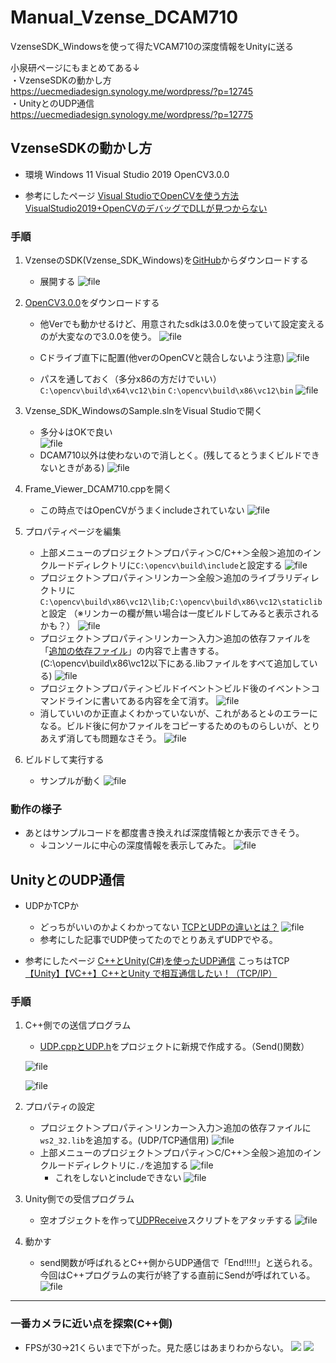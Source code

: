 # Manual_Vzense_DCAM710
VzenseSDK_Windowsを使って得たVCAM710の深度情報をUnityに送る

小泉研ページにもまとめてある↓  
・VzenseSDKの動かし方  
https://uecmediadesign.synology.me/wordpress/?p=12745  
・UnityとのUDP通信  
https://uecmediadesign.synology.me/wordpress/?p=12775  

## VzenseSDKの動かし方
	
- 環境
	Windows 11
	Visual Studio 2019
	OpenCV3.0.0
	
- 参考にしたページ
	[Visual StudioでOpenCVを使う方法](https://betashort-lab.com/%e3%83%97%e3%83%ad%e3%82%b0%e3%83%a9%e3%83%9f%e3%83%b3%e3%82%b0/cpp/visual-studio%e3%81%a7opencv%e3%82%92%e4%bd%bf%e3%81%86%e6%96%b9%e6%b3%95/)
	[VisualStudio2019+OpenCVのデバッグでDLLが見つからない](https://qiita.com/oppuna/items/4c13ae7d33db46cc69b4)

### 手順
1. VzenseのSDK(Vzense_SDK_Windows)を[GitHub](https://github.com/Vzense/Vzense_SDK_Windows)からダウンロードする
	- 展開する
	![file](https://uecmediadesign.synology.me/wordpress/wp-content/uploads/2022/04/image-1651150987735.png)
	
1. [OpenCV3.0.0](https://opencv.org/releases/page/6/)をダウンロードする
	- 他Verでも動かせるけど、用意されたsdkは3.0.0を使っていて設定変えるのが大変なので3.0.0を使う。
	![file](https://uecmediadesign.synology.me/wordpress/wp-content/uploads/2022/04/image-1651151167373.png)

	- Cドライブ直下に配置(他verのOpenCVと競合しないよう注意)
	![file](https://uecmediadesign.synology.me/wordpress/wp-content/uploads/2022/04/image-1651151473017.png)
	- パスを通しておく（多分x86の方だけでいい）
	`C:\opencv\build\x64\vc12\bin`
	`C:\opencv\build\x86\vc12\bin`
![file](https://uecmediadesign.synology.me/wordpress/wp-content/uploads/2022/04/image-1651151950505.png)

1. Vzense_SDK_WindowsのSample.slnをVisual Studioで開く
	- 多分↓はOKで良い  
![file](https://uecmediadesign.synology.me/wordpress/wp-content/uploads/2022/04/image-1651152509092.png)
	- DCAM710以外は使わないので消しとく。(残してるとうまくビルドできないときがある)
![file](https://uecmediadesign.synology.me/wordpress/wp-content/uploads/2022/04/image-1651152587059.png)

1. Frame_Viewer_DCAM710.cppを開く
	- この時点ではOpenCVがうまくincludeされていない
![file](https://uecmediadesign.synology.me/wordpress/wp-content/uploads/2022/04/image-1651152803413.png)

1. プロパティページを編集
	- 上部メニューのプロジェクト＞プロパティ＞C/C++＞全般＞追加のインクルードディレクトリに`C:\opencv\build\include`と設定する
	![file](https://uecmediadesign.synology.me/wordpress/wp-content/uploads/2022/04/image-1651153485760.png)
	- プロジェクト＞プロパティ＞リンカー＞全般＞追加のライブラリディレクトリに`C:\opencv\build\x86\vc12\lib;C:\opencv\build\x86\vc12\staticlib`と設定
	（※リンカーの欄が無い場合は一度ビルドしてみると表示されるかも？）
	![file](https://uecmediadesign.synology.me/wordpress/wp-content/uploads/2022/04/image-1651153840993.png)
	- プロジェクト＞プロパティ＞リンカー＞入力＞追加の依存ファイルを「[追加の依存ファイル](https://uecmediadesign.synology.me/wordpress/wp-content/uploads/2022/04/追加の依存ファイル.txt "追加の依存ファイル")」の内容で上書きする。(C:\opencv\build\x86\vc12以下にある.libファイルをすべて追加している)
![file](https://uecmediadesign.synology.me/wordpress/wp-content/uploads/2022/04/image-1651154159178.png)
	- プロジェクト＞プロパティ＞ビルドイベント＞ビルド後のイベント＞コマンドラインに書いてある内容を全て消す。
	![file](https://uecmediadesign.synology.me/wordpress/wp-content/uploads/2022/04/image-1651154448635.png)
	- 消していいのか正直よくわかっていないが、これがあると↓のエラーになる。ビルド後に何かファイルをコピーするためのものらしいが、とりあえず消しても問題なさそう。
	![file](https://uecmediadesign.synology.me/wordpress/wp-content/uploads/2022/04/image-1651154373433.png)

1. ビルドして実行する
	- サンプルが動く
	![file](https://uecmediadesign.synology.me/wordpress/wp-content/uploads/2022/04/image-1651154743266.png)

### 動作の様子

- あとはサンプルコードを都度書き換えれば深度情報とか表示できそう。
	- ↓コンソールに中心の深度情報を表示してみた。
	![file](https://uecmediadesign.synology.me/wordpress/wp-content/uploads/2022/04/image-1651155309731.png)


## UnityとのUDP通信
- UDPかTCPか
	- どっちがいいのかよくわかってない
	[TCPとUDPの違いとは？](https://hldc.co.jp/blog/2019/07/11/2819/)
	![file](https://uecmediadesign.synology.me/wordpress/wp-content/uploads/2022/04/image-1651221599127.png)
	- 参考にした記事でUDP使ってたのでとりあえずUDPでやる。

- 参考にしたページ
	[C++とUnity(C#)を使ったUDP通信](https://trollface.hatenablog.com/entry/2019/02/17/162042)
	こっちはTCP
	[【Unity】【VC++】C++とUnity で相互通信したい！（TCP/IP）](https://usupra.wordpress.com/2019/04/22/c%E3%81%A8unity-%E3%81%A7tcp-ip%E9%80%9A%E4%BF%A1%E3%81%97%E3%81%A6%E3%83%87%E3%83%BC%E3%82%BF%E3%81%AE%E3%82%84%E3%82%8A%E5%8F%96%E3%82%8A%E3%82%92%E3%81%99%E3%82%8B/)

### 手順
1. C++側での送信プログラム
	- [UDP.cppとUDP.h](https://uecmediadesign.synology.me/wordpress/wp-content/uploads/2022/04/UDP.zip "UDP")をプロジェクトに新規で作成する。（Send()関数）

	![file](https://uecmediadesign.synology.me/wordpress/wp-content/uploads/2022/04/image-1651222012820.png)

	![file](https://uecmediadesign.synology.me/wordpress/wp-content/uploads/2022/04/image-1651221953504.png)

1. プロパティの設定
	- プロジェクト＞プロパティ＞リンカー＞入力＞追加の依存ファイルに`ws2_32.lib`を追加する。(UDP/TCP通信用)
	![file](https://uecmediadesign.synology.me/wordpress/wp-content/uploads/2022/04/image-1651228147536.png)
	- 上部メニューのプロジェクト＞プロパティ＞C/C++＞全般＞追加のインクルードディレクトリに`./`を追加する
	![file](https://uecmediadesign.synology.me/wordpress/wp-content/uploads/2022/04/image-1651228050195.png)
		- これをしないとincludeできない
		![file](https://uecmediadesign.synology.me/wordpress/wp-content/uploads/2022/04/image-1651227976043.png)

1. Unity側での受信プログラム
	- 空オブジェクトを作って[UDPReceive](https://uecmediadesign.synology.me/wordpress/wp-content/uploads/2022/04/UDPReceive.zip "UDPReceive")スクリプトをアタッチする
	![file](https://uecmediadesign.synology.me/wordpress/wp-content/uploads/2022/04/image-1651228245739.png)

1. 動かす
	- send関数が呼ばれるとC++側からUDP通信で「End!!!!!」と送られる。
	今回はC++プログラムの実行が終了する直前にSendが呼ばれている。
	![file](https://uecmediadesign.synology.me/wordpress/wp-content/uploads/2022/04/image-1651227856743.png)

------------

### 一番カメラに近い点を探索(C++側)
- FPSが30→21くらいまで下がった。見た感じはあまりわからない。
![](https://uecmediadesign.synology.me/wordpress/wp-content/uploads/2022/04/Depth-Image-2022_04_29-17_27_25-300x225.png)
![](https://uecmediadesign.synology.me/wordpress/wp-content/uploads/2022/04/Depth-Image-2022_04_29-17_26_35-300x225.png)


